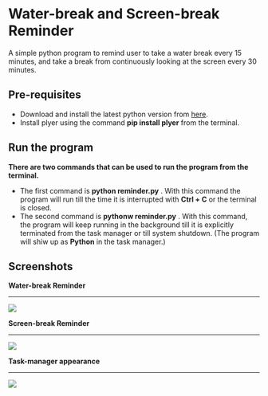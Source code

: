 # Water-break and Screen-break Reminder

A simple python program to remind user to take a water break every 15 minutes, and take a break from continuously looking at the screen every 30 minutes.

## Pre-requisites

- Download and install the latest python version from [here](https://www.python.org/downloads/).
- Install plyer using the command **pip install plyer** from the terminal.

## Run the program
**There are two commands that can be used to run the program from the terminal.**
- The first command is **python reminder.py** . With this command the program will run till the time it is interrupted with **Ctrl + C** or the terminal is closed.
- The second command is **pythonw reminder.py** . With this command, the program will keep running in the background till it is explicitly terminated from the task manager or till system shutdown. (The program will shiw up as **Python** in the task manager.)


## Screenshots
**Water-break Reminder**
<hr>
<img src = "https://i.ibb.co/VpLBhw9/screely-1642132692729.png"  />

**Screen-break Reminder**
<hr>
<img src = "https://i.ibb.co/3N7g0Tw/screely-1642132737388.png"  />

**Task-manager appearance**
<hr>
<img src = "https://i.ibb.co/R4rJLqh/screely-1642132771268.png"  />
